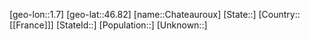 ﻿---
location: [46.82,1.7]
type: City
tags:
- geo/City


SpocWebEntityId: 29559
isDeleted: false
confidential: public

---
[geo-lon::1.7]
[geo-lat::46.82]
[name::Chateauroux]
[State::]
[Country::[[France]]]
[StateId::]
[Population::]
[Unknown::]

